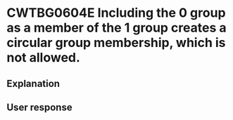 # CWTBG0604E Including the 0 group as a member of the 1 group creates a circular group membership, which is not allowed.

## Explanation

## User response